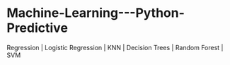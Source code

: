 # Machine-Learning---Python-Predictive
Regression | Logistic Regression | KNN | Decision Trees | Random Forest | SVM
